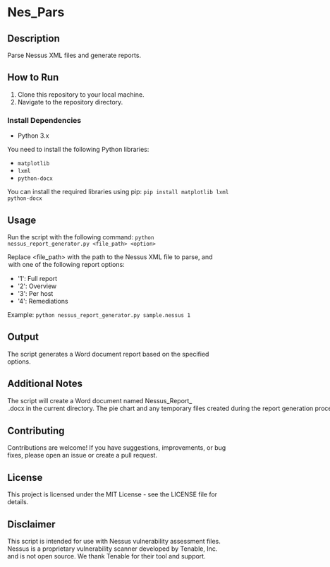 # Nes_Pars
## Description
Parse Nessus XML files and generate reports.

## How to Run
1. Clone this repository to your local machine.
2. Navigate to the repository directory.

### Install Dependencies
- Python 3.x

You need to install the following Python libraries:
- `matplotlib`
- `lxml`
- `python-docx`

You can install the required libraries using pip:
`pip install matplotlib lxml python-docx`

## Usage
Run the script with the following command:
`python nessus_report_generator.py <file_path> <option>`

Replace <file_path> with the path to the Nessus XML file to parse, and <option> with one of the following report options:
- '1': Full report
- '2': Overview
- '3': Per host
- '4': Remediations

Example:
`python nessus_report_generator.py sample.nessus 1`

## Output
The script generates a Word document report based on the specified options.

## Additional Notes
The script will create a Word document named Nessus_Report_<option>.docx in the current directory.
The pie chart and any temporary files created during the report generation process will be automatically removed.
It's recommended to review and clean the input Nessus XML file before generating the report to ensure accurate results.
For large Nessus XML files, the report generation process may take some time. Be patient while the script processes the data.

## Contributing
Contributions are welcome! If you have suggestions, improvements, or bug fixes, please open an issue or create a pull request.

## License
This project is licensed under the MIT License - see the LICENSE file for details.

## Disclaimer

This script is intended for use with Nessus vulnerability assessment files. Nessus is a proprietary vulnerability scanner developed by Tenable, Inc. and is not open source. We thank Tenable for their tool and support.

